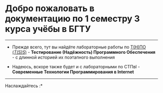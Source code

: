 # Добро пожаловать в документацию по 1 семестру 3 курса учёбы в БГТУ #

---

- Прежде всего, тут вы найдёте лабораторные работы по [Т(Н)ПО (*T(S)S*)](https://github.com/Apchibudzdravij/HereWeAre-3k1s/blob/main/docs/ru/tss.md) - **Тестирование (Надёжность) Программного Обеспечения** - с длинной историей их поэтапного выполнения

- Надеюсь, вскоре также будет и с лабораторными по СТПвI - **Современные Технологии Программирования в Internet**



---

Наслаждайтесь :*
